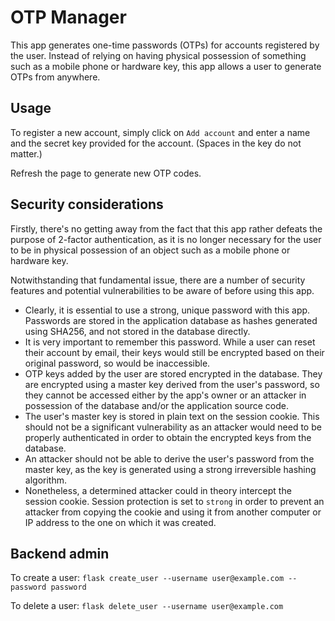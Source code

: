 OTP Manager
===========

This app generates one-time passwords (OTPs) for accounts registered by the user.  Instead of relying on having physical possession of something such as a mobile phone or hardware key, this app allows a user to generate OTPs from anywhere.

## Usage

To register a new account, simply click on `Add account` and enter a name and the secret key provided for the account.  (Spaces in the key do not matter.)

Refresh the page to generate new OTP codes.

## Security considerations
Firstly, there's no getting away from the fact that this app rather defeats the purpose of 2-factor authentication, as it is no longer necessary for the user to be in physical possession of an object such as a mobile phone or hardware key.

Notwithstanding that fundamental issue, there are a number of security features and potential vulnerabilities to be aware of before using this app.

- Clearly, it is essential to use a strong, unique password with this app.  Passwords are stored in the application database as hashes generated using SHA256, and not stored in the database directly.
- It is very important to remember this password.  While a user can reset their account by email, their keys would still be encrypted based on their original password, so would be inaccessible. 
- OTP keys added by the user are stored encrypted in the database.  They are encrypted using a master key derived from the user's password, so they cannot be accessed either by the app's owner or an attacker in possession of the database and/or the application source code.
- The user's master key is stored in plain text on the session cookie.  This should not be a significant vulnerability as an attacker would need to be properly authenticated in order to obtain the encrypted keys from the database.
- An attacker should not be able to derive the user's password from the master key, as the key is generated using a strong irreversible hashing algorithm.
- Nonetheless, a determined attacker could in theory intercept the session cookie.  Session protection is set to `strong` in order to prevent an attacker from copying the cookie and using it from another computer or IP address to the one on which it was created.

## Backend admin
To create a user:
`flask create_user --username user@example.com --password password`

To delete a user:
`flask delete_user --username user@example.com`
